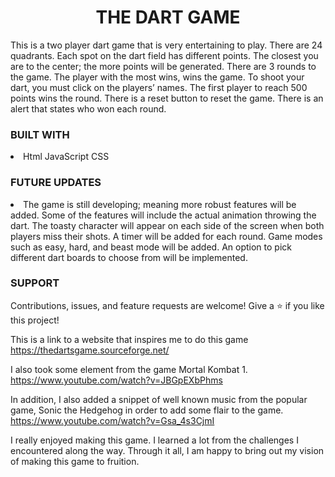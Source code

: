 <h1 align="center">THE DART GAME</h1>
This is a two player dart game that is very entertaining  to play.
There are 24 quadrants. Each spot on the dart field has different points. The closest you are to the center; the more points will be generated. 
There are 3 rounds to the game. The player with the most wins, wins the game.
To shoot your dart, you must click on the players’ names.
The first player to reach 500 points wins the round.
There is a reset button to reset the game. 
There is an alert that states who won each round.

<h3>BUILT WITH</h3>
<li>Html
    JavaScript
    CSS
</li>

<h3>FUTURE UPDATES</h3>
<li>The game is still developing; meaning more robust features will be added. 
    Some of the features will include the actual animation throwing the dart. 
    The toasty character will appear on each side of the screen when both players miss their shots. 
    A timer will be added for each round. 
    Game modes such as easy, hard, and beast mode will be added.
    An option to pick different dart boards to choose from will be implemented. 
</li>

<h3>SUPPORT</h3>
Contributions, issues, and feature requests are welcome!
Give a ⭐️ if you like this project!


This is a link to a website that inspires me to do this game https://thedartsgame.sourceforge.net/ 


I also took some element from the game Mortal Kombat 1. https://www.youtube.com/watch?v=JBGpEXbPhms

In addition, I also added a snippet of well known music from the popular game, Sonic the Hedgehog in order to add some flair to the game. https://www.youtube.com/watch?v=Gsa_4s3CjmI  

I really enjoyed making this game. I learned a lot from the challenges I encountered along the way. Through it all, I am happy to bring out my vision of making this game to fruition. 
  






